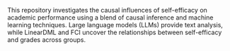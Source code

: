 This repository investigates the causal influences of self-efficacy on academic performance using a blend of causal inference and machine learning techniques. Large language models (LLMs) provide text analysis, while LinearDML and FCI uncover the relationships between self-efficacy and grades across groups.
